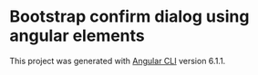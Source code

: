 # Bootstrap confirm dialog using angular elements

This project was generated with [Angular CLI](https://github.com/angular/angular-cli) version 6.1.1.


